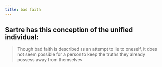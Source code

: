 ```yaml
---
title: bad faith
---
```


## Sartre has this conception of the unified individual:
> Though bad faith is described as an attempt to lie to oneself, it does not seem possible for a person to keep the truths they already possess away from themselves
